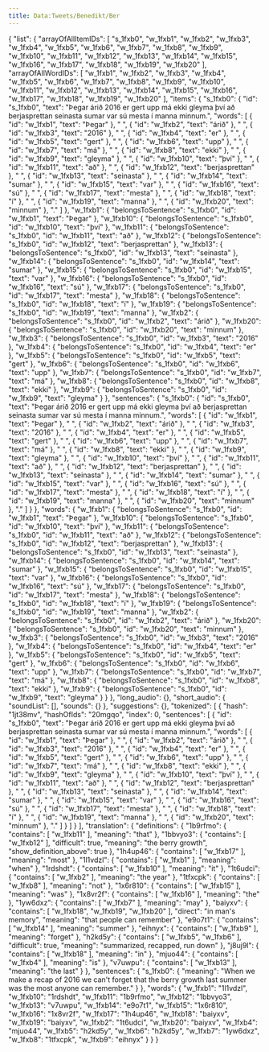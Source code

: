 ```yaml
---
title: Data:Tweets/Benedikt/Ber
---
```


{
    "list": {
        "arrayOfAllItemIDs": [
            "s_1fxb0",
            "w_1fxb1",
            "w_1fxb2",
            "w_1fxb3",
            "w_1fxb4",
            "w_1fxb5",
            "w_1fxb6",
            "w_1fxb7",
            "w_1fxb8",
            "w_1fxb9",
            "w_1fxb10",
            "w_1fxb11",
            "w_1fxb12",
            "w_1fxb13",
            "w_1fxb14",
            "w_1fxb15",
            "w_1fxb16",
            "w_1fxb17",
            "w_1fxb18",
            "w_1fxb19",
            "w_1fxb20"
        ],
        "arrayOfAllWordIDs": [
            "w_1fxb1",
            "w_1fxb2",
            "w_1fxb3",
            "w_1fxb4",
            "w_1fxb5",
            "w_1fxb6",
            "w_1fxb7",
            "w_1fxb8",
            "w_1fxb9",
            "w_1fxb10",
            "w_1fxb11",
            "w_1fxb12",
            "w_1fxb13",
            "w_1fxb14",
            "w_1fxb15",
            "w_1fxb16",
            "w_1fxb17",
            "w_1fxb18",
            "w_1fxb19",
            "w_1fxb20"
        ],
        "items": {
            "s_1fxb0": {
                "id": "s_1fxb0",
                "text": "Þegar árið 2016 er gert upp má ekki gleyma því að berjasprettan seinasta sumar var sú mesta í manna minnum.",
                "words": [
                    {
                        "id": "w_1fxb1",
                        "text": "Þegar"
                    },
                    " ",
                    {
                        "id": "w_1fxb2",
                        "text": "árið"
                    },
                    " ",
                    {
                        "id": "w_1fxb3",
                        "text": "2016"
                    },
                    " ",
                    {
                        "id": "w_1fxb4",
                        "text": "er"
                    },
                    " ",
                    {
                        "id": "w_1fxb5",
                        "text": "gert"
                    },
                    " ",
                    {
                        "id": "w_1fxb6",
                        "text": "upp"
                    },
                    " ",
                    {
                        "id": "w_1fxb7",
                        "text": "má"
                    },
                    " ",
                    {
                        "id": "w_1fxb8",
                        "text": "ekki"
                    },
                    " ",
                    {
                        "id": "w_1fxb9",
                        "text": "gleyma"
                    },
                    " ",
                    {
                        "id": "w_1fxb10",
                        "text": "því"
                    },
                    " ",
                    {
                        "id": "w_1fxb11",
                        "text": "að"
                    },
                    " ",
                    {
                        "id": "w_1fxb12",
                        "text": "berjasprettan"
                    },
                    " ",
                    {
                        "id": "w_1fxb13",
                        "text": "seinasta"
                    },
                    " ",
                    {
                        "id": "w_1fxb14",
                        "text": "sumar"
                    },
                    " ",
                    {
                        "id": "w_1fxb15",
                        "text": "var"
                    },
                    " ",
                    {
                        "id": "w_1fxb16",
                        "text": "sú"
                    },
                    " ",
                    {
                        "id": "w_1fxb17",
                        "text": "mesta"
                    },
                    " ",
                    {
                        "id": "w_1fxb18",
                        "text": "í"
                    },
                    " ",
                    {
                        "id": "w_1fxb19",
                        "text": "manna"
                    },
                    " ",
                    {
                        "id": "w_1fxb20",
                        "text": "minnum"
                    },
                    "."
                ]
            },
            "w_1fxb1": {
                "belongsToSentence": "s_1fxb0",
                "id": "w_1fxb1",
                "text": "Þegar"
            },
            "w_1fxb10": {
                "belongsToSentence": "s_1fxb0",
                "id": "w_1fxb10",
                "text": "því"
            },
            "w_1fxb11": {
                "belongsToSentence": "s_1fxb0",
                "id": "w_1fxb11",
                "text": "að"
            },
            "w_1fxb12": {
                "belongsToSentence": "s_1fxb0",
                "id": "w_1fxb12",
                "text": "berjasprettan"
            },
            "w_1fxb13": {
                "belongsToSentence": "s_1fxb0",
                "id": "w_1fxb13",
                "text": "seinasta"
            },
            "w_1fxb14": {
                "belongsToSentence": "s_1fxb0",
                "id": "w_1fxb14",
                "text": "sumar"
            },
            "w_1fxb15": {
                "belongsToSentence": "s_1fxb0",
                "id": "w_1fxb15",
                "text": "var"
            },
            "w_1fxb16": {
                "belongsToSentence": "s_1fxb0",
                "id": "w_1fxb16",
                "text": "sú"
            },
            "w_1fxb17": {
                "belongsToSentence": "s_1fxb0",
                "id": "w_1fxb17",
                "text": "mesta"
            },
            "w_1fxb18": {
                "belongsToSentence": "s_1fxb0",
                "id": "w_1fxb18",
                "text": "í"
            },
            "w_1fxb19": {
                "belongsToSentence": "s_1fxb0",
                "id": "w_1fxb19",
                "text": "manna"
            },
            "w_1fxb2": {
                "belongsToSentence": "s_1fxb0",
                "id": "w_1fxb2",
                "text": "árið"
            },
            "w_1fxb20": {
                "belongsToSentence": "s_1fxb0",
                "id": "w_1fxb20",
                "text": "minnum"
            },
            "w_1fxb3": {
                "belongsToSentence": "s_1fxb0",
                "id": "w_1fxb3",
                "text": "2016"
            },
            "w_1fxb4": {
                "belongsToSentence": "s_1fxb0",
                "id": "w_1fxb4",
                "text": "er"
            },
            "w_1fxb5": {
                "belongsToSentence": "s_1fxb0",
                "id": "w_1fxb5",
                "text": "gert"
            },
            "w_1fxb6": {
                "belongsToSentence": "s_1fxb0",
                "id": "w_1fxb6",
                "text": "upp"
            },
            "w_1fxb7": {
                "belongsToSentence": "s_1fxb0",
                "id": "w_1fxb7",
                "text": "má"
            },
            "w_1fxb8": {
                "belongsToSentence": "s_1fxb0",
                "id": "w_1fxb8",
                "text": "ekki"
            },
            "w_1fxb9": {
                "belongsToSentence": "s_1fxb0",
                "id": "w_1fxb9",
                "text": "gleyma"
            }
        },
        "sentences": {
            "s_1fxb0": {
                "id": "s_1fxb0",
                "text": "Þegar árið 2016 er gert upp má ekki gleyma því að berjasprettan seinasta sumar var sú mesta í manna minnum.",
                "words": [
                    {
                        "id": "w_1fxb1",
                        "text": "Þegar"
                    },
                    " ",
                    {
                        "id": "w_1fxb2",
                        "text": "árið"
                    },
                    " ",
                    {
                        "id": "w_1fxb3",
                        "text": "2016"
                    },
                    " ",
                    {
                        "id": "w_1fxb4",
                        "text": "er"
                    },
                    " ",
                    {
                        "id": "w_1fxb5",
                        "text": "gert"
                    },
                    " ",
                    {
                        "id": "w_1fxb6",
                        "text": "upp"
                    },
                    " ",
                    {
                        "id": "w_1fxb7",
                        "text": "má"
                    },
                    " ",
                    {
                        "id": "w_1fxb8",
                        "text": "ekki"
                    },
                    " ",
                    {
                        "id": "w_1fxb9",
                        "text": "gleyma"
                    },
                    " ",
                    {
                        "id": "w_1fxb10",
                        "text": "því"
                    },
                    " ",
                    {
                        "id": "w_1fxb11",
                        "text": "að"
                    },
                    " ",
                    {
                        "id": "w_1fxb12",
                        "text": "berjasprettan"
                    },
                    " ",
                    {
                        "id": "w_1fxb13",
                        "text": "seinasta"
                    },
                    " ",
                    {
                        "id": "w_1fxb14",
                        "text": "sumar"
                    },
                    " ",
                    {
                        "id": "w_1fxb15",
                        "text": "var"
                    },
                    " ",
                    {
                        "id": "w_1fxb16",
                        "text": "sú"
                    },
                    " ",
                    {
                        "id": "w_1fxb17",
                        "text": "mesta"
                    },
                    " ",
                    {
                        "id": "w_1fxb18",
                        "text": "í"
                    },
                    " ",
                    {
                        "id": "w_1fxb19",
                        "text": "manna"
                    },
                    " ",
                    {
                        "id": "w_1fxb20",
                        "text": "minnum"
                    },
                    "."
                ]
            }
        },
        "words": {
            "w_1fxb1": {
                "belongsToSentence": "s_1fxb0",
                "id": "w_1fxb1",
                "text": "Þegar"
            },
            "w_1fxb10": {
                "belongsToSentence": "s_1fxb0",
                "id": "w_1fxb10",
                "text": "því"
            },
            "w_1fxb11": {
                "belongsToSentence": "s_1fxb0",
                "id": "w_1fxb11",
                "text": "að"
            },
            "w_1fxb12": {
                "belongsToSentence": "s_1fxb0",
                "id": "w_1fxb12",
                "text": "berjasprettan"
            },
            "w_1fxb13": {
                "belongsToSentence": "s_1fxb0",
                "id": "w_1fxb13",
                "text": "seinasta"
            },
            "w_1fxb14": {
                "belongsToSentence": "s_1fxb0",
                "id": "w_1fxb14",
                "text": "sumar"
            },
            "w_1fxb15": {
                "belongsToSentence": "s_1fxb0",
                "id": "w_1fxb15",
                "text": "var"
            },
            "w_1fxb16": {
                "belongsToSentence": "s_1fxb0",
                "id": "w_1fxb16",
                "text": "sú"
            },
            "w_1fxb17": {
                "belongsToSentence": "s_1fxb0",
                "id": "w_1fxb17",
                "text": "mesta"
            },
            "w_1fxb18": {
                "belongsToSentence": "s_1fxb0",
                "id": "w_1fxb18",
                "text": "í"
            },
            "w_1fxb19": {
                "belongsToSentence": "s_1fxb0",
                "id": "w_1fxb19",
                "text": "manna"
            },
            "w_1fxb2": {
                "belongsToSentence": "s_1fxb0",
                "id": "w_1fxb2",
                "text": "árið"
            },
            "w_1fxb20": {
                "belongsToSentence": "s_1fxb0",
                "id": "w_1fxb20",
                "text": "minnum"
            },
            "w_1fxb3": {
                "belongsToSentence": "s_1fxb0",
                "id": "w_1fxb3",
                "text": "2016"
            },
            "w_1fxb4": {
                "belongsToSentence": "s_1fxb0",
                "id": "w_1fxb4",
                "text": "er"
            },
            "w_1fxb5": {
                "belongsToSentence": "s_1fxb0",
                "id": "w_1fxb5",
                "text": "gert"
            },
            "w_1fxb6": {
                "belongsToSentence": "s_1fxb0",
                "id": "w_1fxb6",
                "text": "upp"
            },
            "w_1fxb7": {
                "belongsToSentence": "s_1fxb0",
                "id": "w_1fxb7",
                "text": "má"
            },
            "w_1fxb8": {
                "belongsToSentence": "s_1fxb0",
                "id": "w_1fxb8",
                "text": "ekki"
            },
            "w_1fxb9": {
                "belongsToSentence": "s_1fxb0",
                "id": "w_1fxb9",
                "text": "gleyma"
            }
        }
    },
    "long_audio": {},
    "short_audio": {
        "soundList": [],
        "sounds": {}
    },
    "suggestions": {},
    "tokenized": [
        {
            "hash": "1jt38mv",
            "hashOfIds": "20mgqo",
            "index": 0,
            "sentences": [
                {
                    "id": "s_1fxb0",
                    "text": "Þegar árið 2016 er gert upp má ekki gleyma því að berjasprettan seinasta sumar var sú mesta í manna minnum.",
                    "words": [
                        {
                            "id": "w_1fxb1",
                            "text": "Þegar"
                        },
                        " ",
                        {
                            "id": "w_1fxb2",
                            "text": "árið"
                        },
                        " ",
                        {
                            "id": "w_1fxb3",
                            "text": "2016"
                        },
                        " ",
                        {
                            "id": "w_1fxb4",
                            "text": "er"
                        },
                        " ",
                        {
                            "id": "w_1fxb5",
                            "text": "gert"
                        },
                        " ",
                        {
                            "id": "w_1fxb6",
                            "text": "upp"
                        },
                        " ",
                        {
                            "id": "w_1fxb7",
                            "text": "má"
                        },
                        " ",
                        {
                            "id": "w_1fxb8",
                            "text": "ekki"
                        },
                        " ",
                        {
                            "id": "w_1fxb9",
                            "text": "gleyma"
                        },
                        " ",
                        {
                            "id": "w_1fxb10",
                            "text": "því"
                        },
                        " ",
                        {
                            "id": "w_1fxb11",
                            "text": "að"
                        },
                        " ",
                        {
                            "id": "w_1fxb12",
                            "text": "berjasprettan"
                        },
                        " ",
                        {
                            "id": "w_1fxb13",
                            "text": "seinasta"
                        },
                        " ",
                        {
                            "id": "w_1fxb14",
                            "text": "sumar"
                        },
                        " ",
                        {
                            "id": "w_1fxb15",
                            "text": "var"
                        },
                        " ",
                        {
                            "id": "w_1fxb16",
                            "text": "sú"
                        },
                        " ",
                        {
                            "id": "w_1fxb17",
                            "text": "mesta"
                        },
                        " ",
                        {
                            "id": "w_1fxb18",
                            "text": "í"
                        },
                        " ",
                        {
                            "id": "w_1fxb19",
                            "text": "manna"
                        },
                        " ",
                        {
                            "id": "w_1fxb20",
                            "text": "minnum"
                        },
                        "."
                    ]
                }
            ]
        }
    ],
    "translation": {
        "definitions": {
            "1b9rfmo": {
                "contains": [
                    "w_1fxb11"
                ],
                "meaning": "that"
            },
            "1bbvyo3": {
                "contains": [
                    "w_1fxb12"
                ],
                "difficult": true,
                "meaning": "the berry growth",
                "show_definition_above": true
            },
            "1h4up46": {
                "contains": [
                    "w_1fxb17"
                ],
                "meaning": "most"
            },
            "1l1vdzl": {
                "contains": [
                    "w_1fxb1"
                ],
                "meaning": "when"
            },
            "1rdshdt": {
                "contains": [
                    "w_1fxb10"
                ],
                "meaning": "it"
            },
            "1t6udci": {
                "contains": [
                    "w_1fxb2"
                ],
                "meaning": "the year"
            },
            "1tfxcpk": {
                "contains": [
                    "w_1fxb8"
                ],
                "meaning": "not"
            },
            "1x6r810": {
                "contains": [
                    "w_1fxb15"
                ],
                "meaning": "was"
            },
            "1x8vr2f": {
                "contains": [
                    "w_1fxb16"
                ],
                "meaning": "the"
            },
            "1yw6dxz": {
                "contains": [
                    "w_1fxb7"
                ],
                "meaning": "may"
            },
            "baiyxv": {
                "contains": [
                    "w_1fxb18",
                    "w_1fxb19",
                    "w_1fxb20"
                ],
                "direct": "in man's memory",
                "meaning": "that people can remember"
            },
            "e9o7t1": {
                "contains": [
                    "w_1fxb14"
                ],
                "meaning": "summer"
            },
            "eihnyx": {
                "contains": [
                    "w_1fxb9"
                ],
                "meaning": "forget"
            },
            "h2kd5y": {
                "contains": [
                    "w_1fxb5",
                    "w_1fxb6"
                ],
                "difficult": true,
                "meaning": "summarized, recapped, run down"
            },
            "j8uj9l": {
                "contains": [
                    "w_1fxb18"
                ],
                "meaning": "in"
            },
            "mjuo44": {
                "contains": [
                    "w_1fxb4"
                ],
                "meaning": "is"
            },
            "v7uwpu": {
                "contains": [
                    "w_1fxb13"
                ],
                "meaning": "the last"
            }
        },
        "sentences": {
            "s_1fxb0": {
                "meaning": "When we make a recap of 2016 we can't forget that the berry growth last summer was the most anyone can remember."
            }
        },
        "words": {
            "w_1fxb1": "1l1vdzl",
            "w_1fxb10": "1rdshdt",
            "w_1fxb11": "1b9rfmo",
            "w_1fxb12": "1bbvyo3",
            "w_1fxb13": "v7uwpu",
            "w_1fxb14": "e9o7t1",
            "w_1fxb15": "1x6r810",
            "w_1fxb16": "1x8vr2f",
            "w_1fxb17": "1h4up46",
            "w_1fxb18": "baiyxv",
            "w_1fxb19": "baiyxv",
            "w_1fxb2": "1t6udci",
            "w_1fxb20": "baiyxv",
            "w_1fxb4": "mjuo44",
            "w_1fxb5": "h2kd5y",
            "w_1fxb6": "h2kd5y",
            "w_1fxb7": "1yw6dxz",
            "w_1fxb8": "1tfxcpk",
            "w_1fxb9": "eihnyx"
        }
    }
}
